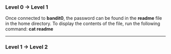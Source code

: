 ### Level 0 &rarr; Level 1  
Once connected to **bandit0**, the password can be found in the **readme** file in the home directory. To display the contents of the file, run the following command: **cat readme**  


-------------------------------------------------------------------
### Level 1 &rarr; Level 2  
